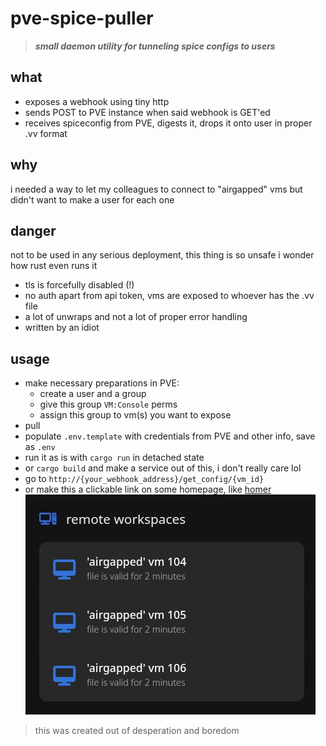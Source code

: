 # pve-spice-puller

> ***small daemon utility for tunneling spice configs to users***

## what

- exposes a webhook using tiny http
- sends POST to PVE instance when said webhook is GET'ed
- receives spiceconfig from PVE, digests it, drops it onto user in proper .vv format

## why

i needed a way to let my colleagues to connect to "airgapped" vms but didn't want to make a user for each one

## danger

not to be used in any serious deployment, this thing is so unsafe i wonder how rust even runs it

- tls is forcefully disabled (!)
- no auth apart from api token, vms are exposed to whoever has the .vv file
- a lot of unwraps and not a lot of proper error handling
- written by an idiot

## usage

- make necessary preparations in PVE:
  - create a user and a group
  - give this group `VM:Console` perms
  - assign this group to vm(s) you want to expose
- pull
- populate `.env.template` with credentials from PVE and other info, save as `.env`
- run it as is with `cargo run` in detached state
- or `cargo build` and make a service out of this, i don't really care lol
- go to `http://{your_webhook_address}/get_config/{vm_id}`
- or make this a clickable link on some homepage, like [homer](https://github.com/bastienwirtz/homer)
![screenshot of how i used this](pve-puller.png)

> this was created out of desperation and boredom
